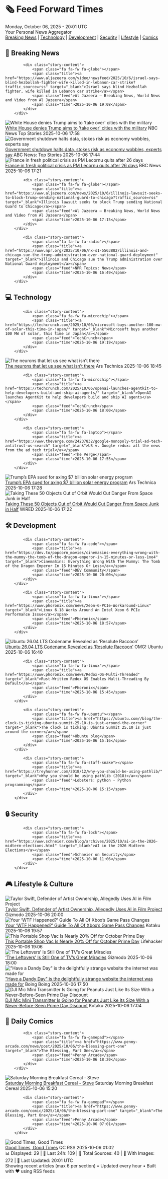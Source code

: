 <!-- Processing 54 RSS feeds at 2025-10-06 20:01:48 UTC -->
<!-- Processing: XKCD -->
<!-- Processing: Penny Arcade -->
<!-- Processing: Poorly Drawn Lines -->
<!-- Processing: Girl Genius -->
<!-- Processing: CNN Top Stories -->
<!-- Processing: BBC Breaking News -->
<!-- Processing: Al Jazeera Breaking News -->
<!-- Processing: Reuters Top News -->
<!-- Processing: Associated Press Breaking -->
<!-- Processing: Guardian World News -->
<!-- Processing: TechCrunch -->
<!-- Processing: The Verge -->
<!-- Processing: O'Reilly Radar -->
<!-- Processing: Dev.to -->
<!-- Processing: Phoronix Linux News -->
<!-- Processing: It's FOSS -->
<!-- Processing: Linux.com -->
<!-- Processing: Ubuntu Blog -->
<!-- Processing: GitLab Blog -->
<!-- Processing: InfoQ -->
<!-- Processing: Lifehacker -->
<!-- Processing: Gizmodo -->
<!-- Processing: Kotaku -->
<!-- Processing: Boing Boing -->
<!-- Generated 7 new posts out of 24 feeds processed -->
<div class="newspaper-header">
    <h1 class="newspaper-title">🗞️ Feed Forward Times</h1>
    <div class="newspaper-date">Monday, October 06, 2025 - 20:01 UTC</div>
    <div class="newspaper-subtitle">Your Personal News Aggregator</div>
</div>

<div class="newspaper-nav">
    <a href="#breaking">Breaking News</a> |
    <a href="#tech">Technology</a> |
    <a href="#dev">Development</a> |
    <a href="#security">Security</a> |
    <a href="#lifestyle">Lifestyle</a> |
    <a href="#webcomics">Comics</a>
</div>

<div class="news-section breaking-news" id="breaking">
<h2 class="section-header">🚨 Breaking News</h2>
<div class="stories-container">
<div class="story">
            
            <div class="story-content">
                <span class="fa fa-fw fa-globe"></span>
                <span class="title"><a href="https://www.aljazeera.com/video/newsfeed/2025/10/6/israel-says-blind-hezbollah-fighter-wife-killed-in-lebanon-car-strike?traffic_source=rss" target="_blank">Israel says blind Hezbollah fighter, wife killed in Lebanon car strike</a></span>
                <span class="feed">Al Jazeera – Breaking News, World News and Video from Al Jazeera</span>
                <span class="time">2025-10-06 19:08</span>
            </div>
        </div>
<div class="story">
            <img src="https://media-cldnry.s-nbcnews.com/image/upload/t_fit_1500w/mpx/2704722219/2025_10/1759773481784_f_mo_dc_leavitt_denies_cities_251006_1920x1080-xsx0vy.jpg" alt="White House denies Trump aims to &#x27;take over&#x27; cities with the military" class="story-image" loading="lazy" onerror="this.style.display='none'">
            <div class="story-content">
                <span class="fa fa-fw fa-broadcast-tower"></span>
                <span class="title"><a href="https://www.nbcnews.com/video/white-house-denies-trump-aims-to-take-over-cities-with-the-military-249191493763" target="_blank">White House denies Trump aims to &#x27;take over&#x27; cities with the military</a></span>
                <span class="feed">NBC News Top Stories</span>
                <span class="time">2025-10-06 17:58</span>
            </div>
        </div>
<div class="story">
            <img src="https://s.abcnews.com/images/Business/dept-labor-1-rt-gmh-251006_1759767936640_hpMain_4x3t_384.jpg" alt="Government shutdown halts data, stokes risk as economy wobbles, experts say" class="story-image" loading="lazy" onerror="this.style.display='none'">
            <div class="story-content">
                <span class="fa fa-fw fa-tv"></span>
                <span class="title"><a href="https://abcnews.go.com/Business/government-shutdown-halts-data-stokes-risk-economy-wobbles/story?id=126259604" target="_blank">Government shutdown halts data, stokes risk as economy wobbles, experts say</a></span>
                <span class="feed">ABC News: Top Stories</span>
                <span class="time">2025-10-06 17:44</span>
            </div>
        </div>
<div class="story">
            <img src="https://ichef.bbci.co.uk/ace/standard/240/cpsprodpb/023b/live/68dfa340-a2c1-11f0-b741-177e3e2c2fc7.jpg" alt="France in fresh political crisis as PM Lecornu quits after 26 days" class="story-image" loading="lazy" onerror="this.style.display='none'">
            <div class="story-content">
                <span class="fa fa-fw fa-earth-americas"></span>
                <span class="title"><a href="https://www.bbc.com/news/articles/cewn9k0w9rxo?at_medium=RSS&at_campaign=rss" target="_blank">France in fresh political crisis as PM Lecornu quits after 26 days</a></span>
                <span class="feed">BBC News</span>
                <span class="time">2025-10-06 17:21</span>
            </div>
        </div>
<div class="story">
            
            <div class="story-content">
                <span class="fa fa-fw fa-globe"></span>
                <span class="title"><a href="https://www.aljazeera.com/news/2025/10/6/illinois-lawsuit-seeks-to-block-trump-sending-national-guard-to-chicago?traffic_source=rss" target="_blank">Illinois lawsuit seeks to block Trump sending National Guard to Chicago</a></span>
                <span class="feed">Al Jazeera – Breaking News, World News and Video from Al Jazeera</span>
                <span class="time">2025-10-06 17:15</span>
            </div>
        </div>
<div class="story">
            
            <div class="story-content">
                <span class="fa fa-fw fa-radio"></span>
                <span class="title"><a href="https://www.npr.org/2025/10/06/nx-s1-5563882/illinois-and-chicago-sue-the-trump-administration-over-national-guard-deployment" target="_blank">Illinois and Chicago sue the Trump administration over National Guard deployment</a></span>
                <span class="feed">NPR Topics: News</span>
                <span class="time">2025-10-06 16:49</span>
            </div>
        </div>
</div>
</div>
<div class="news-section tech-news" id="tech">
<h2 class="section-header">💻 Technology</h2>
<div class="stories-container">
<div class="story">
            
            <div class="story-content">
                <span class="fa fa-fw fa-microchip"></span>
                <span class="title"><a href="https://techcrunch.com/2025/10/06/microsoft-buys-another-100-mw-of-solar-this-time-in-japan/" target="_blank">Microsoft buys another 100 MW of solar, this time in Japan</a></span>
                <span class="feed">TechCrunch</span>
                <span class="time">2025-10-06 19:19</span>
            </div>
        </div>
<div class="story">
            <img src="https://cdn.arstechnica.net/wp-content/uploads/2025/10/Kanizsa_triangle-500x500.png" alt="The neurons that let us see what isn’t there" class="story-image" loading="lazy" onerror="this.style.display='none'">
            <div class="story-content">
                <span class="fa fa-fw fa-cog"></span>
                <span class="title"><a href="https://arstechnica.com/science/2025/10/the-neurons-that-let-us-see-what-isnt-there/" target="_blank">The neurons that let us see what isn’t there</a></span>
                <span class="feed">Ars Technica</span>
                <span class="time">2025-10-06 18:45</span>
            </div>
        </div>
<div class="story">
            
            <div class="story-content">
                <span class="fa fa-fw fa-microchip"></span>
                <span class="title"><a href="https://techcrunch.com/2025/10/06/openai-launches-agentkit-to-help-developers-build-and-ship-ai-agents/" target="_blank">OpenAI launches AgentKit to help developers build and ship AI agents</a></span>
                <span class="feed">TechCrunch</span>
                <span class="time">2025-10-06 18:00</span>
            </div>
        </div>
<div class="story">
            
            <div class="story-content">
                <span class="fa fa-fw fa-laptop"></span>
                <span class="title"><a href="https://www.theverge.com/24237832/google-monopoly-trial-ad-tech-antitrust-us-search" target="_blank">US v. Google redux: all the news from the ad tech trial</a></span>
                <span class="feed">The Verge</span>
                <span class="time">2025-10-06 17:55</span>
            </div>
        </div>
<div class="story">
            <img src="https://cdn.arstechnica.net/wp-content/uploads/2025/10/GettyImages-599836043-500x500.jpg" alt="Trump’s EPA sued for axing $7 billion solar energy program" class="story-image" loading="lazy" onerror="this.style.display='none'">
            <div class="story-content">
                <span class="fa fa-fw fa-cog"></span>
                <span class="title"><a href="https://arstechnica.com/tech-policy/2025/10/trumps-epa-sued-for-clawing-back-7b-in-solar-energy-funds/" target="_blank">Trump’s EPA sued for axing $7 billion solar energy program</a></span>
                <span class="feed">Ars Technica</span>
                <span class="time">2025-10-06 17:28</span>
            </div>
        </div>
<div class="story">
            <img src="https://media.wired.com/photos/68e3e4a168d91f2b22fd4f99/master/pass/china-satellite-sci-2230012977.jpg" alt="Taking These 50 Objects Out of Orbit Would Cut Danger From Space Junk in Half" class="story-image" loading="lazy" onerror="this.style.display='none'">
            <div class="story-content">
                <span class="fa fa-fw fa-bolt"></span>
                <span class="title"><a href="https://www.wired.com/story/taking-these-50-objects-out-of-orbit-would-cut-danger-from-space-junk-in-half/" target="_blank">Taking These 50 Objects Out of Orbit Would Cut Danger From Space Junk in Half</a></span>
                <span class="feed">WIRED</span>
                <span class="time">2025-10-06 17:22</span>
            </div>
        </div>
</div>
</div>
<div class="news-section dev-news" id="dev">
<h2 class="section-header">🛠️ Development</h2>
<div class="stories-container">
<div class="story">
            
            <div class="story-content">
                <span class="fa fa-fw fa-code"></span>
                <span class="title"><a href="https://dev.to/popcorn_movies/cinemasins-everything-wrong-with-the-mummy-the-tomb-of-the-dragon-emperor-in-15-minutes-or-less-1no4" target="_blank">CinemaSins: Everything Wrong With The Mummy: The Tomb of the Dragon Emperor In 15 Minutes Or Less</a></span>
                <span class="feed">DEV Community</span>
                <span class="time">2025-10-06 20:00</span>
            </div>
        </div>
<div class="story">
            
            <div class="story-content">
                <span class="fa fa-fw fa-linux"></span>
                <span class="title"><a href="https://www.phoronix.com/news/Xeon-6-PCIe-Workaround-Linux" target="_blank">Linux 6.18 Works Around An Intel Xeon 6 PCIe Performance Issue</a></span>
                <span class="feed">Phoronix</span>
                <span class="time">2025-10-06 18:57</span>
            </div>
        </div>
<div class="story">
            <img src="https://i0.wp.com/www.omgubuntu.co.uk/wp-content/uploads/2023/10/ubuntu-news.jpg?resize=406%2C232&amp;ssl=1" alt="Ubuntu 26.04 LTS Codename Revealed as ‘Resolute Raccoon’" class="story-image" loading="lazy" onerror="this.style.display='none'">
            <div class="story-content">
                <span class="fa fa-fw fa-ubuntu"></span>
                <span class="title"><a href="https://www.omgubuntu.co.uk/2025/10/ubuntu-26-04-lts-codename-resolute-raccoon" target="_blank">Ubuntu 26.04 LTS Codename Revealed as ‘Resolute Raccoon’</a></span>
                <span class="feed">OMG! Ubuntu</span>
                <span class="time">2025-10-06 16:40</span>
            </div>
        </div>
<div class="story">
            
            <div class="story-content">
                <span class="fa fa-fw fa-linux"></span>
                <span class="title"><a href="https://www.phoronix.com/news/Redox-OS-Multi-Threaded" target="_blank">Rust-Written Redox OS Enables Multi-Threading By Default</a></span>
                <span class="feed">Phoronix</span>
                <span class="time">2025-10-06 15:45</span>
            </div>
        </div>
<div class="story">
            
            <div class="story-content">
                <span class="fa fa-fw fa-ubuntu"></span>
                <span class="title"><a href="https://ubuntu.com//blog/the-clock-is-ticking-ubuntu-summit-25-10-is-just-around-the-corner" target="_blank">The clock is ticking: Ubuntu Summit 25.10 is just around the corner</a></span>
                <span class="feed">Ubuntu blog</span>
                <span class="time">2025-10-06 15:16</span>
            </div>
        </div>
<div class="story">
            
            <div class="story-content">
                <span class="fa fa-fw fa-staff-snake"></span>
                <span class="title"><a href="https://treyhunner.com/2018/12/why-you-should-be-using-pathlib/" target="_blank">Why you should be using pathlib (2018)</a></span>
                <span class="feed">Lobsters: python - Python programming</span>
                <span class="time">2025-10-06 15:15</span>
            </div>
        </div>
</div>
</div>
<div class="news-section security-news" id="security">
<h2 class="section-header">🔒 Security</h2>
<div class="stories-container">
<div class="story">
            
            <div class="story-content">
                <span class="fa fa-fw fa-lock"></span>
                <span class="title"><a href="https://www.schneier.com/blog/archives/2025/10/ai-in-the-2026-midterm-elections.html" target="_blank">AI in the 2026 Midterm Elections</a></span>
                <span class="feed">Schneier on Security</span>
                <span class="time">2025-10-06 11:06</span>
            </div>
        </div>
</div>
</div>
<div class="news-section lifestyle-news" id="lifestyle">
<h2 class="section-header">🎮 Lifestyle & Culture</h2>
<div class="stories-container">
<div class="story">
            <img src="https://gizmodo.com/app/uploads/2024/01/d17ad740066c75d712938cbb4af24db8-1024x575.jpg" alt="Taylor Swift, Defender of Artist Ownership, Allegedly Uses AI in Film Project" class="story-image" loading="lazy" onerror="this.style.display='none'">
            <div class="story-content">
                <span class="fa fa-fw fa-computer"></span>
                <span class="title"><a href="https://gizmodo.com/taylor-swift-defender-of-artist-ownership-allegedly-uses-ai-in-film-project-2000668170" target="_blank">Taylor Swift, Defender of Artist Ownership, Allegedly Uses AI in Film Project</a></span>
                <span class="feed">Gizmodo</span>
                <span class="time">2025-10-06 20:00</span>
            </div>
        </div>
<div class="story">
            <img src="https://kotaku.com/app/uploads/2025/10/MCMAIN.jpg" alt="Your ‘WTF Happened?’ Guide To All Of Xbox’s Game Pass Changes" class="story-image" loading="lazy" onerror="this.style.display='none'">
            <div class="story-content">
                <span class="fa fa-fw fa-gamepad"></span>
                <span class="title"><a href="https://kotaku.com/xbox-game-pass-ultimate-price-hike-cod-2000632122" target="_blank">Your ‘WTF Happened?’ Guide To All Of Xbox’s Game Pass Changes</a></span>
                <span class="feed">Kotaku</span>
                <span class="time">2025-10-06 19:57</span>
            </div>
        </div>
<div class="story">
            <img src="https://lifehacker.com/imagery/articles/01K6XDRXVH24Y0XMPJKM3SDAHB/hero-image.png" alt="This Portable Shop Vac Is Nearly 20% Off for October Prime Day" class="story-image" loading="lazy" onerror="this.style.display='none'">
            <div class="story-content">
                <span class="fa fa-fw fa-life-ring"></span>
                <span class="title"><a href="https://lifehacker.com/home/dewalt-wet-dry-shop-vac-october-prime-day-2025?utm_medium=RSS" target="_blank">This Portable Shop Vac Is Nearly 20% Off for October Prime Day</a></span>
                <span class="feed">Lifehacker</span>
                <span class="time">2025-10-06 19:06</span>
            </div>
        </div>
<div class="story">
            <img src="https://gizmodo.com/app/uploads/2025/09/The-Leftovers-1280x853.jpg" alt="‘The Leftovers’ Is Still One of TV’s Great Miracles" class="story-image" loading="lazy" onerror="this.style.display='none'">
            <div class="story-content">
                <span class="fa fa-fw fa-computer"></span>
                <span class="title"><a href="https://gizmodo.com/the-leftovers-retrospective-hbo-2000665275" target="_blank">‘The Leftovers’ Is Still One of TV’s Great Miracles</a></span>
                <span class="feed">Gizmodo</span>
                <span class="time">2025-10-06 18:00</span>
            </div>
        </div>
<div class="story">
            <img src="https://i0.wp.com/boingboing.net/wp-content/uploads/2025/10/dandy-day.jpg?fit=1200%2C828&amp;quality=60&amp;ssl=1" alt="&quot;Have a Dandy Day&quot; is the delightfully strange website the internet was made for" class="story-image" loading="lazy" onerror="this.style.display='none'">
            <div class="story-content">
                <span class="fa fa-fw fa-arrow-right"></span>
                <span class="title"><a href="https://boingboing.net/2025/10/06/have-a-dandy-day-is-the-delightfully-strange-website-the-internet-was-made-for.html" target="_blank">&quot;Have a Dandy Day&quot; is the delightfully strange website the internet was made for</a></span>
                <span class="feed">Boing Boing</span>
                <span class="time">2025-10-06 17:50</span>
            </div>
        </div>
<div class="story">
            <img src="https://kotaku.com/app/uploads/2025/09/DJIMicMini.jpg" alt="DJI Mic Mini Transmitter Is Going for Peanuts Just Like Its Size With a Never-Before-Seen Prime Day Discount" class="story-image" loading="lazy" onerror="this.style.display='none'">
            <div class="story-content">
                <span class="fa fa-fw fa-gamepad"></span>
                <span class="title"><a href="https://kotaku.com/dji-mic-mini-transmitter-is-going-for-peanuts-just-like-its-size-with-a-never-before-seen-prime-day-discount-2000627260" target="_blank">DJI Mic Mini Transmitter Is Going for Peanuts Just Like Its Size With a Never-Before-Seen Prime Day Discount</a></span>
                <span class="feed">Kotaku</span>
                <span class="time">2025-10-06 17:04</span>
            </div>
        </div>
</div>
</div>
<div class="news-section webcomics-section" id="webcomics">
<h2 class="section-header">🎨 Daily Comics</h2>
<div class="stories-container">
<div class="story">
            
            <div class="story-content">
                <span class="fa fa-fw fa-gamepad"></span>
                <span class="title"><a href="https://www.penny-arcade.com/news/post/2025/10/06/the-blessing-part-one" target="_blank">The Blessing, Part One</a></span>
                <span class="feed">Penny Arcade</span>
                <span class="time">2025-10-06 18:20</span>
            </div>
        </div>
<div class="story">
            <img src="https://www.smbc-comics.com/comics/1759640174-20251006.png" alt="Saturday Morning Breakfast Cereal - Steve" class="story-image" loading="lazy" onerror="this.style.display='none'">
            <div class="story-content">
                <span class="fa fa-fw fa-smile"></span>
                <span class="title"><a href="https://www.smbc-comics.com/comic/steve" target="_blank">Saturday Morning Breakfast Cereal - Steve</a></span>
                <span class="feed">Saturday Morning Breakfast Cereal</span>
                <span class="time">2025-10-06 15:20</span>
            </div>
        </div>
<div class="story">
            
            <div class="story-content">
                <span class="fa fa-fw fa-gamepad"></span>
                <span class="title"><a href="https://www.penny-arcade.com/comic/2025/10/06/the-blessing-part-one" target="_blank">The Blessing, Part One</a></span>
                <span class="feed">Penny Arcade</span>
                <span class="time">2025-10-06 07:01</span>
            </div>
        </div>
<div class="story">
            <img src="http://www.questionablecontent.net/comics/5672.png" alt="Good Times, Good Times" class="story-image" loading="lazy" onerror="this.style.display='none'">
            <div class="story-content">
                <span class="fa fa-fw fa-music"></span>
                <span class="title"><a href="http://questionablecontent.net/view.php?comic=5672" target="_blank">Good Times, Good Times</a></span>
                <span class="feed">QC RSS</span>
                <span class="time">2025-10-06 01:02</span>
            </div>
        </div>
</div>
</div>

<div class="newspaper-footer">
    <div class="stats">
        📊 Displayed: 29 | 📅 Last 24h: 109 | 📡 Total Sources: 40 | 📸 With Images: 272 |
        🔄 Last Updated: 20:01 UTC
    </div>
    <div class="footer-note">
        Showing recent articles (max 6 per section) • Updated every hour • Built with ❤️ using RSS feeds
    </div>
</div>
